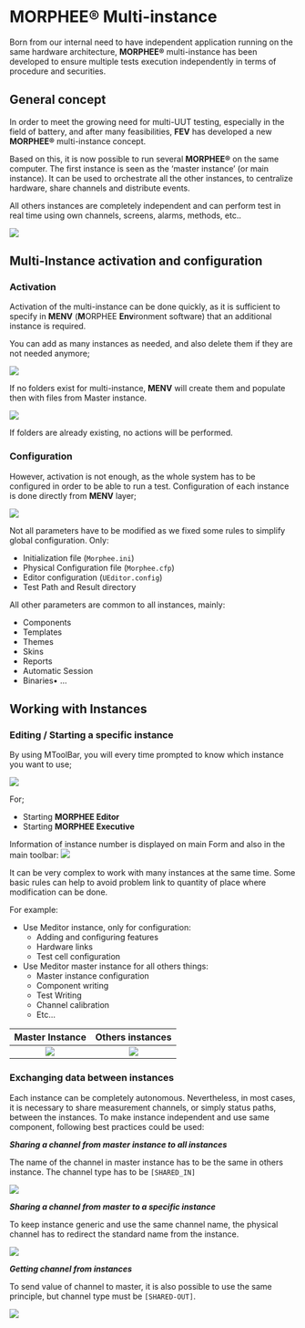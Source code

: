 # MORPHEE® Multi-instance

Born from our internal need to have independent application running on the same hardware architecture, **MORPHEE®** multi-instance has been developed to ensure multiple tests execution independently in terms of procedure and securities.

## General concept

In order to meet the growing need for multi-UUT testing, especially in the field of battery, and after many feasibilities, **FEV** has developed a new **MORPHEE®** multi-instance concept. 

Based on this, it is now possible to run several **MORPHEE®** on the same computer.  The first instance is seen as the ‘master instance’ (or main instance). It can be used to orchestrate all the other instances, to centralize hardware, share channels and distribute events.

All others instances are completely independent and can perform test in real time using own channels, screens, alarms, methods, etc..

![](./images/Multi-Instance-Concept.png)

## Multi-Instance activation and configuration

### Activation

Activation of the multi-instance can be done quickly, as it is sufficient to specify in **MENV** (**M**ORPHEE **Env**ironment software) that an additional instance is required.

You can add as many instances as needed, and also delete them if they are not needed anymore; 

![](./images/Multi-Instance-Activation.png)

If no folders exist for multi-instance, **MENV** will create them and populate then with files from Master instance.

![](./images/Multi-Instance-Folder.png)

If folders are already existing, no actions will be performed.

### Configuration

However, activation is not enough, as the whole system has to be configured in order to be able to run a test.
Configuration of each instance is done directly from **MENV** layer;

![](./images/Multi-Instance-Config.png)

Not all parameters have to be modified as we fixed some rules to simplify global configuration. Only:
* Initialization file (`Morphee.ini`)
* Physical Configuration file (`Morphee.cfp`)
* Editor configuration (`UEditor.config`)
* Test Path and Result directory

All other parameters are common to all instances, mainly:
* Components
* Templates
* Themes
* Skins
* Reports
* Automatic Session
* Binaries•	…

## Working with Instances

### Editing / Starting a specific instance

By using MToolBar, you will every time prompted to know which instance you want to use;

![](./images/Multi-Instance-Mtoolbar.png)

For;
* Starting **MORPHEE Editor**
* Starting **MORPHEE Executive**

Information of instance number is displayed on main Form and also in the main toolbar: ![](./images/Multi-Instance-numbering.png)

It can be very complex to work with many instances at the same time. Some basic rules can help to avoid problem link to quantity of place where modification can be done.

For example:
* Use Meditor instance, only for configuration:
   * Adding and configuring features
   * Hardware links
   * Test cell configuration
* Use Meditor master instance for all others things:
   * Master instance configuration
   * Component writing
   * Test Writing
   * Channel calibration
   * Etc…

| Master Instance | Others instances |
|:----------------------------:|:--------:|
| ![](./images/Multi-Instance-Master.png) | ![](./images/Multi-Instance-Instance.png) |

### Exchanging data between instances

Each instance can be completely autonomous. Nevertheless, in most cases, it is necessary to share measurement channels, or simply status paths, between the instances. 
To make instance independent and use same component, following best practices could be used:

_***Sharing a channel from master instance to all instances***_

The name of the channel in master instance has to be the same in others instance. The channel type has to be `[SHARED_IN]`

![](./images/Multi-Instance-SharedAll.png)

_***Sharing a channel from master to a specific instance***_

To keep instance generic and use the same channel name, the physical channel has to redirect the standard name from the instance.

![](./images/Multi-Instance-SharedIn.png)

_***Getting channel from instances***_

To send value of channel to master, it is also possible to use the same principle, but channel type must be `[SHARED-OUT]`.

![](./images/Multi-Instance-Sharedout.png)
